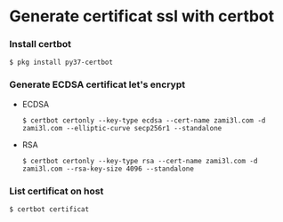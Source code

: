 Generate certificat ssl with certbot
===

### Install certbot
```shell
$ pkg install py37-certbot
```

### Generate ECDSA certificat let's encrypt
- ECDSA
    ```shell
    $ certbot certonly --key-type ecdsa --cert-name zami3l.com -d zami3l.com --elliptic-curve secp256r1 --standalone
    ```

- RSA
    ```shell
    $ certbot certonly --key-type rsa --cert-name zami3l.com -d zami3l.com --rsa-key-size 4096 --standalone
    ```

### List certificat on host
```shell
$ certbot certificat
```
